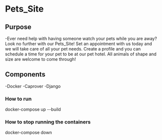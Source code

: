 # Pets_Site

## Purpose

-Ever need help with having someone watch your pets while you are away? Look no further with our Pets_Site! Set an appointment with us today and we will take care of all your pet needs. Create a profile and you can schedule a time for your pet to be at our pet hotel. All animals of shape and size are welcome to come through!

## Components

-Docker
-Caprover
-Django

### How to run

docker-compose up --build

### How to stop running the containers

docker-compose down